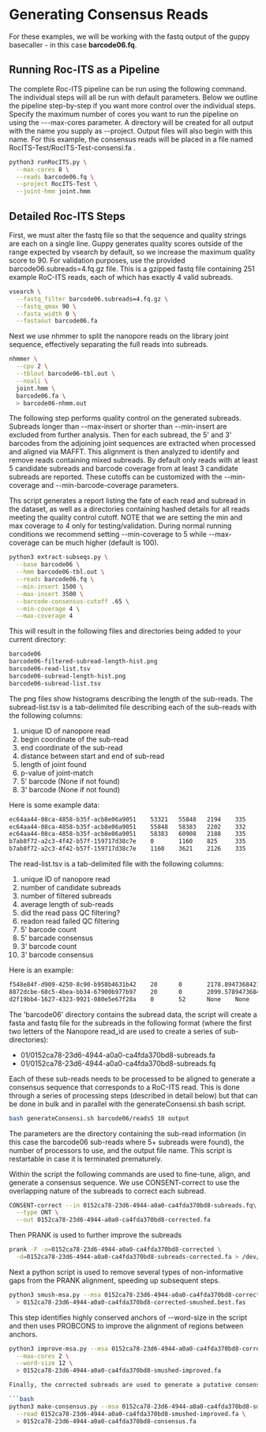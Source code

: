 # Generating Consensus Reads 

For these examples, we will be working with the fastq output of the guppy basecaller - in this case __barcode06.fq__.

## Running Roc-ITS as a Pipeline

The complete Roc-ITS pipeline can be run using the following command. The individual steps will all be run with default parameters. Below we outline the pipeline step-by-step if you want more control over the individual steps. Specify the maximum number of cores you want to run the pipeline on using the ---max-cores parameter. A directory will be created for all output with the name you supply as --project. Output files will also begin with this name. For this example, the consensus reads will be placed in a file named RocITS-Test/RocITS-Test-consensi.fa .

```bash
python3 runRocITS.py \
  --max-cores 8 \
  --reads barcode06.fq \
  --project RocITS-Test \
  --joint-hmm joint.hmm
```

## Detailed Roc-ITS Steps

First, we must alter the fastq file so that the sequence and quality strings are each on a single line. Guppy generates quality scores outside of the range expected by vsearch by default, so we increase the maximum quality score to 90. For validation purposes, use the provided barcode06.subreads=4.fq.gz file. This is a gzipped fastq file containing 251 example RoC-ITS reads, each of which has exactly 4 valid subreads.

```bash
vsearch \
  --fastq_filter barcode06.subreads=4.fq.gz \
  --fastq_qmax 90 \
  --fasta_width 0 \
  --fastaout barcode06.fa
```
Next we use nhmmer to split the nanopore reads on the library joint sequence, effectively separating the full reads into subreads.

```bash
nhmmer \
  --cpu 2 \
  --tblout barcode06-tbl.out \
  --noali \
  joint.hmm \
  barcode06.fa \
  > barcode06-nhmm.out
```
The following step performs quality control on the generated subreads. Subreads longer than --max-insert or shorter than --min-insert are excluded from further analysis. Then for each subread, the 5' and 3' barcodes from the adjoining joint sequences are extracted when processed and aligned via MAFFT. This alignment is then analyzed to identify and remove reads containing mixed subreads. By default only reads with at least 5 candidate subreads and barcode coverage from at least 3 candidate subreads are reported. These cutoffs can be customized with the --min-coverage and --min-barcode-coverage parameters.

Ths script generates a report listing the fate of each read and subread in the dataset, as well as a directories containing hashed details for all reads meeting the quality control cutoff. NOTE that we are setting the min and max coverage to 4 only for testing/validation. During normal running conditions we recommend setting --min-coverage to 5 while --max-coverage can be much higher (default is 100).

```bash
python3 extract-subseqs.py \
  --base barcode06 \
  --hmm barcode06-tbl.out \
  --reads barcode06.fq \
  --min-insert 1500 \
  --max-insert 3500 \
  --barcode-consensus-cutoff .65 \
  --min-coverage 4 \
  --max-coverage 4
```

This will result in the following files and directories being added to your current directory:
```bash
barcode06
barcode06-filtered-subread-length-hist.png
barcode06-read-list.tsv
barcode06-subread-length-hist.png
barcode06-subread-list.tsv
```

The png files show histograms describing the length of the sub-reads. The subread-list.tsv is a tab-delimited file describing each of the sub-reads with the following columns:
1) unique ID of nanopore read
2) begin coordinate of the sub-read
3) end coordinate of the sub-read
4) distance between start and end of sub-read
5) length of joint found
6) p-value of joint-match
7) 5' barcode (None if not found)
8) 3' barcode (None if not found)

Here is some example data:
```bash
ec64aa44-08ca-4858-b35f-acb8e06a9051    53321   55848   2194    335     3.2e-167        GTCGC   GGGTT
ec64aa44-08ca-4858-b35f-acb8e06a9051    55848   58383   2202    332     8.2e-168        None    AAGGT
ec64aa44-08ca-4858-b35f-acb8e06a9051    58383   60908   2188    335     3.1e-161        GTCGC   AAGGT
b7ab8f72-a2c3-4f42-b57f-159717d38c7e    0       1160    825     335     4.9e-169        CCAGC   GCAAT
b7ab8f72-a2c3-4f42-b57f-159717d38c7e    1160    3621    2126    335     4.5e-160        CCAAC   GCAAT
```

The read-list.tsv is a tab-delimited file with the following columns:
1) unique ID of nanopore read
2) number of candidate subreads
3) number of filtered subreads
4) average length of sub-reads
5) did the read pass QC filtering?
6) readon read failed QC filtering
7) 5' barcode count
8) 5' barcade consensus
9) 3' barcode count
10) 3' barcode consensus

Here is an example:
```bash
f548e84f-d909-4250-8c90-b958b4631b42    20      0       2178.8947368421054      13.457318276858818      True            19      tacag   19      gacaa
8872dcbe-68c5-4bea-bb34-67900b977b97    20      0       2099.5789473684213      18.524205754374716      True            18      acctg   18      gctga
d2f19bb4-1627-4323-9921-080e5e67f28a    0       52      None    None    False   Minimum Barcode Coverage        0       None    0       None
```

The 'barcode06' directory contains the subread data, the script will create a fasta and fastq file for the subreads in the following format (where the first two letters of the Nanopore read_id are used to create a series of sub-directories):

- 01/0152ca78-23d6-4944-a0a0-ca4fda370bd8-subreads.fa
- 01/0152ca78-23d6-4944-a0a0-ca4fda370bd8-subreads.fq

Each of these sub-reads needs to be processed to be aligned to generate a consensus sequence that corresponds to a RoC-ITS read. This is done through a series of processing steps (described in detail below) but that can be done in bulk and in parallel with the generateConsensi.sh bash script.

```bash
bash generateConsensi.sh barcode06/reads5 10 output
```
The parameters are the directory containing the sub-read information (in this case the barcode06 sub-reads where 5+ subreads were found), the number of processors to use, and the output file name. This script is restartable in case it is terminated prematurely.

Within the script the following commands are used to fine-tune, align, and generate a consensus sequence. We use CONSENT-correct to use the overlapping nature of the subreads to correct each subread.

```bash
CONSENT-correct --in 0152ca78-23d6-4944-a0a0-ca4fda370bd8-subreads.fq\
  --type ONT \
  --out 0152ca78-23d6-4944-a0a0-ca4fda370bd8-corrected.fa
```

Then PRANK is used to further improve the subreads

```bash
prank -F -o=0152ca78-23d6-4944-a0a0-ca4fda370bd8-corrected \
  -d=0152ca78-23d6-4944-a0a0-ca4fda370bd8-subreads-corrected.fa > /dev/null
```
Next a python script is used to remove several types of non-informative gaps from the PRANK alignment, speeding up subsequent steps.

```bash
python3 smush-msa.py --msa 0152ca78-23d6-4944-a0a0-ca4fda370bd8-corrected-smushed-best.fas \
  > 0152ca78-23d6-4944-a0a0-ca4fda370bd8-corrected-smushed.best.fas
```
This step identifies highly conserved anchors of --word-size in the script and then uses PROBCONS to improve the alignment of regions between anchors.

```bash
python3 improve-msa.py --msa 0152ca78-23d6-4944-a0a0-ca4fda370bd8-corrected-smushed.best.fas \
  --max-cores 2 \
  --word-size 12 \
  > 0152ca78-23d6-4944-a0a0-ca4fda370bd8-smushed-improved.fa

Finally, the corrected subreads are used to generate a putative consensus sequence. All subreads are compared to this consensus, and any that fail to match the consensus at certain threshold are removed and a new consensus sequence is generated and the final consensus sequence is reported.

```bash
python3 make-consensus.py --msa 0152ca78-23d6-4944-a0a0-ca4fda370bd8-smushed-improved.fa \
  --read 0152ca78-23d6-4944-a0a0-ca4fda370bd8-smushed-improved.fa \
  > 0152ca78-23d6-4944-a0a0-ca4fda370bd8-consensus.fa
```

